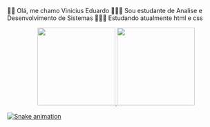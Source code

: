 👋🏻 Olá, me chamo Vinicius Eduardo
👨🏻‍🎓 Sou estudante de Analise e Desenvolvimento de Sistemas
👩🏽‍💻 Estudando atualmente html e css






<div align="center">
  <a href="https://github.com/Viniciuseduaro1">
  <img height="180em" src="https://github-readme-stats.vercel.app/api?username=Viniciuseduaro1&show_icons=true&theme=dark&include_all_commits=true&count_private=true"/>
  <img height="180em" src="https://github-readme-stats.vercel.app/api/top-langs/?username=Viniciuseduaro1&layout=compact&langs_count=7&theme=dark"/>
</div>

 
   ![Snake animation](https://github.com/Viniciuseduaro1/Viniciuseduaro1/blob/output/github-contribution-grid-snake.svg)
 
